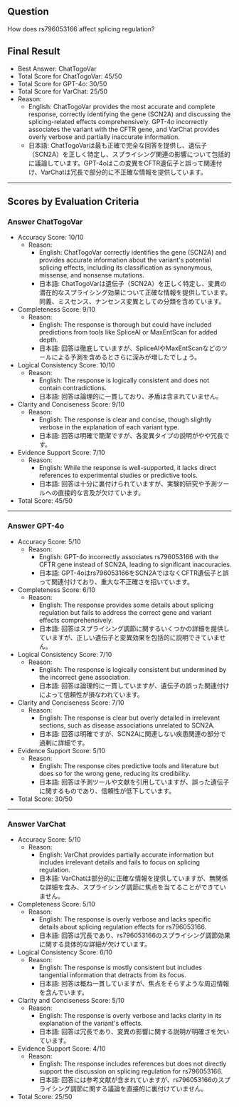## Question

How does rs796053166 affect splicing regulation?

## Final Result

- Best Answer: ChatTogoVar
- Total Score for ChatTogoVar: 45/50
- Total Score for GPT-4o: 30/50
- Total Score for VarChat: 25/50
- Reason:
  - English: ChatTogoVar provides the most accurate and complete response, correctly identifying the gene (SCN2A) and discussing the splicing-related effects comprehensively. GPT-4o incorrectly associates the variant with the CFTR gene, and VarChat provides overly verbose and partially inaccurate information.
  - 日本語: ChatTogoVarは最も正確で完全な回答を提供し、遺伝子（SCN2A）を正しく特定し、スプライシング関連の影響について包括的に議論しています。GPT-4oはこの変異をCFTR遺伝子と誤って関連付け、VarChatは冗長で部分的に不正確な情報を提供しています。

---

## Scores by Evaluation Criteria

### Answer ChatTogoVar
- Accuracy Score: 10/10
  - Reason: 
    - English: ChatTogoVar correctly identifies the gene (SCN2A) and provides accurate information about the variant's potential splicing effects, including its classification as synonymous, missense, and nonsense mutations.
    - 日本語: ChatTogoVarは遺伝子（SCN2A）を正しく特定し、変異の潜在的なスプライシング効果について正確な情報を提供しています。同義、ミスセンス、ナンセンス変異としての分類を含めています。
- Completeness Score: 9/10
  - Reason: 
    - English: The response is thorough but could have included predictions from tools like SpliceAI or MaxEntScan for added depth.
    - 日本語: 回答は徹底していますが、SpliceAIやMaxEntScanなどのツールによる予測を含めるとさらに深みが増したでしょう。
- Logical Consistency Score: 10/10
  - Reason: 
    - English: The response is logically consistent and does not contain contradictions.
    - 日本語: 回答は論理的に一貫しており、矛盾は含まれていません。
- Clarity and Conciseness Score: 9/10
  - Reason: 
    - English: The response is clear and concise, though slightly verbose in the explanation of each variant type.
    - 日本語: 回答は明確で簡潔ですが、各変異タイプの説明がやや冗長です。
- Evidence Support Score: 7/10
  - Reason: 
    - English: While the response is well-supported, it lacks direct references to experimental studies or predictive tools.
    - 日本語: 回答は十分に裏付けられていますが、実験的研究や予測ツールへの直接的な言及が欠けています。
- Total Score: 45/50

---

### Answer GPT-4o
- Accuracy Score: 5/10
  - Reason: 
    - English: GPT-4o incorrectly associates rs796053166 with the CFTR gene instead of SCN2A, leading to significant inaccuracies.
    - 日本語: GPT-4oはrs796053166をSCN2AではなくCFTR遺伝子と誤って関連付けており、重大な不正確さを招いています。
- Completeness Score: 6/10
  - Reason: 
    - English: The response provides some details about splicing regulation but fails to address the correct gene and variant effects comprehensively.
    - 日本語: 回答はスプライシング調節に関するいくつかの詳細を提供していますが、正しい遺伝子と変異効果を包括的に説明できていません。
- Logical Consistency Score: 7/10
  - Reason: 
    - English: The response is logically consistent but undermined by the incorrect gene association.
    - 日本語: 回答は論理的に一貫していますが、遺伝子の誤った関連付けによって信頼性が損なわれています。
- Clarity and Conciseness Score: 7/10
  - Reason: 
    - English: The response is clear but overly detailed in irrelevant sections, such as disease associations unrelated to SCN2A.
    - 日本語: 回答は明確ですが、SCN2Aに関連しない疾患関連の部分で過剰に詳細です。
- Evidence Support Score: 5/10
  - Reason: 
    - English: The response cites predictive tools and literature but does so for the wrong gene, reducing its credibility.
    - 日本語: 回答は予測ツールや文献を引用していますが、誤った遺伝子に関するものであり、信頼性が低下しています。
- Total Score: 30/50

---

### Answer VarChat
- Accuracy Score: 5/10
  - Reason: 
    - English: VarChat provides partially accurate information but includes irrelevant details and fails to focus on splicing regulation.
    - 日本語: VarChatは部分的に正確な情報を提供していますが、無関係な詳細を含み、スプライシング調節に焦点を当てることができていません。
- Completeness Score: 5/10
  - Reason: 
    - English: The response is overly verbose and lacks specific details about splicing regulation effects for rs796053166.
    - 日本語: 回答は冗長であり、rs796053166のスプライシング調節効果に関する具体的な詳細が欠けています。
- Logical Consistency Score: 6/10
  - Reason: 
    - English: The response is mostly consistent but includes tangential information that detracts from its focus.
    - 日本語: 回答は概ね一貫していますが、焦点をそらすような周辺情報を含んでいます。
- Clarity and Conciseness Score: 5/10
  - Reason: 
    - English: The response is overly verbose and lacks clarity in its explanation of the variant's effects.
    - 日本語: 回答は冗長であり、変異の影響に関する説明が明確さを欠いています。
- Evidence Support Score: 4/10
  - Reason: 
    - English: The response includes references but does not directly support the discussion on splicing regulation for rs796053166.
    - 日本語: 回答には参考文献が含まれていますが、rs796053166のスプライシング調節に関する議論を直接的に裏付けていません。
- Total Score: 25/50